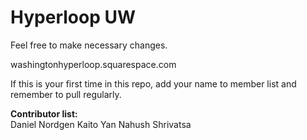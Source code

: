 # Hyperloop UW

Feel free to make necessary changes.  

washingtonhyperloop.squarespace.com

If this is your first time in this repo, add your name to member list and remember to pull regularly.

**Contributor list:**   
Daniel Nordgen
Kaito Yan
Nahush Shrivatsa
